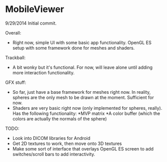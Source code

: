MobileViewer
============
9/29/2014
Initial commit.

Overall:
- Right now, simple UI with some basic app functionality. OpenGL ES setup with some framework done for meshes and shaders.

Trackball:
- A bit wonky but it's functional. For now, will leave alone until adding more interaction functionality.

GFX stuff:
- So far, just have a base framework for meshes right now. In reality, spheres are the only mesh to be drawn at the moment. Sufficient for now.
- Shaders are very basic right now (only implemented for spheres, really). Has the following functionality:
  *MVP matrix
  *A color buffer (which the colors are actually the normals of the sphere)

TODO:
- Look into DICOM libraries for Android
- Get 2D textures to work, then move onto 3D textures
- Make some sort of interface that overlays OpenGL ES screen to add switches/scroll bars to add interactivity.

